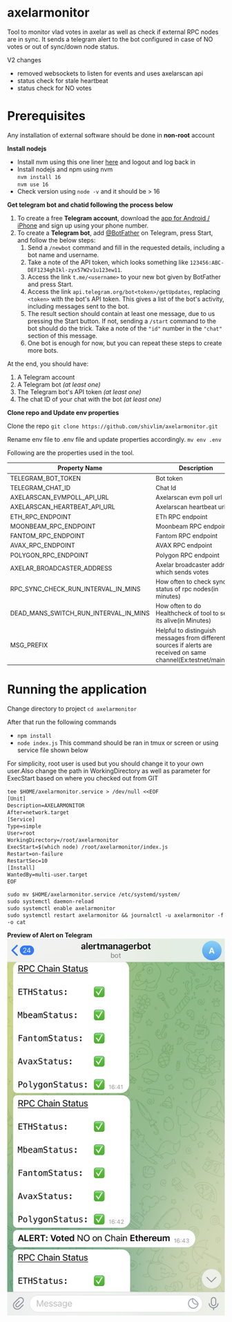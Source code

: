 # axelarmonitor
Tool to monitor vlad votes in axelar as well as check if external RPC nodes are in sync.
It sends a telegram alert to the bot configured in case of NO votes or out of sync/down node status.

V2 changes
- removed websockets to listen for events and uses axelarscan api
- status check for stale heartbeat
- status check for NO votes

# Prerequisites
Any installation of external software should be done in **non-root** account

**Install nodejs**
- Install nvm using this one liner [here](https://github.com/nvm-sh/nvm#installing-and-updating) and
  logout and log back in
- Install nodejs and npm using nvm  
  `nvm install 16`  
  `nvm use 16`
- Check version using `node -v` and it should be > 16

**Get telegram bot and chatid following the process below**

1. To create a free **Telegram account**, download the [app for Android / iPhone](https://telegram.org) and sign up using your phone number.
2. To create a **Telegram bot**, add [@BotFather](https://telegram.me/BotFather) on Telegram, press Start, and follow the below steps:
    1. Send a `/newbot` command and fill in the requested details, including a bot name and username.
    2. Take a note of the API token, which looks something like `123456:ABC-DEF1234ghIkl-zyx57W2v1u123ew11`.
    3. Access the link `t.me/<username>` to your new bot given by BotFather and press Start.
    4. Access the link `api.telegram.org/bot<token>/getUpdates`, replacing `<token>` with the bot's API token. This gives a list of the bot's activity, including messages sent to the bot.
    5. The result section should contain at least one message, due to us pressing the Start button. If not, sending a `/start` command to the bot should do the trick. Take a note of the `"id"` number in the `"chat"` section of this message.
    6. One bot is enough for now, but you can repeat these steps to create more bots.

At the end, you should have:
1. A Telegram account
2. A Telegram bot *(at least one)*
3. The Telegram bot's API token *(at least one)*
4. The chat ID of your chat with the bot *(at least one)*


**Clone repo and Update env properties**

Clone the repo `git clone https://github.com/shivlim/axelarmonitor.git`

Rename env file to .env file and update properties accordingly. 
`mv env .env`

Following are the properties used in the tool.


| Property Name | Description |
| --- | ----------- |
| TELEGRAM_BOT_TOKEN | Bot token |
| TELEGRAM_CHAT_ID | Chat Id |
| AXELARSCAN_EVMPOLL_API_URL | Axelarscan evm poll url |
| AXELARSCAN_HEARTBEAT_API_URL | Axelarscan heartbeat url |
| ETH_RPC_ENDPOINT | ETh RPC endpoint |
| MOONBEAM_RPC_ENDPOINT | Moonbeam RPC endpoint |
| FANTOM_RPC_ENDPOINT | Fantom RPC endpoint |
| AVAX_RPC_ENDPOINT | AVAX RPC endpoint |
| POLYGON_RPC_ENDPOINT | Polygon RPC endpoint |
| AXELAR_BROADCASTER_ADDRESS | Axelar broadcaster address which sends votes |
| RPC_SYNC_CHECK_RUN_INTERVAL_IN_MINS | How often to check sync status of rpc nodes(in minutes) |
| DEAD_MANS_SWITCH_RUN_INTERVAL_IN_MINS | How often to do Healthcheck of tool to see if its alive(in Minutes)|
| MSG_PREFIX | Helpful to distinguish messages from different sources if alerts are received on same channel(Ex:testnet/mainnet)|



# Running the application

Change directory to project `cd axelarmonitor`

After that run the following commands
- `npm install`
- `node index.js`  This command should be ran in tmux or screen or using service file shown below



For simplicity, root user is used but you should change it to your own user.Also change the path in
WorkingDirectory as well as parameter for ExecStart based on where you checked out from GIT

```shell
tee $HOME/axelarmonitor.service > /dev/null <<EOF
[Unit]
Description=AXELARMONITOR
After=network.target
[Service]
Type=simple
User=root
WorkingDirectory=/root/axelarmonitor
ExecStart=$(which node) /root/axelarmonitor/index.js
Restart=on-failure
RestartSec=10
[Install]
WantedBy=multi-user.target
EOF
```

```shell
sudo mv $HOME/axelarmonitor.service /etc/systemd/system/
sudo systemctl daemon-reload
sudo systemctl enable axelarmonitor
sudo systemctl restart axelarmonitor && journalctl -u axelarmonitor -f -o cat
```

**Preview of Alert on Telegram**
![image info](telegram_preview.jpeg)
